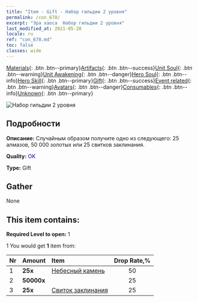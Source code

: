 ```yaml
---
title: "Item - Gift - Набор гильдии 2 уровня"
permalink: /con_678/
excerpt: "Эра хаоса  Набор гильдии 2 уровня"
last_modified_at: 2021-05-28
locale: ru
ref: "con_678.md"
toc: false
classes: wide
---
```

 [Materials](/ItemsRU/){: .btn .btn--primary}[Artifacts](/ItemsRU/Artifacts/){: .btn .btn--success}[Unit Soul](/ItemsRU/UnitSoul/){: .btn .btn--warning}[Unit Awakening](/ItemsRU/UnitAwakening/){: .btn .btn--danger}[Hero Soul](/ItemsRU/HeroSoul/){: .btn .btn--info}[Hero Skill](/ItemsRU/HeroSkill/){: .btn .btn--primary}[Gift](/ItemsRU/Gift/){: .btn .btn--success}[Event related](/ItemsRU/Events/){: .btn .btn--warning}[Avatars](/ItemsRU/Avatars/){: .btn .btn--danger}[Consumables](/ItemsRU/Consumables/){: .btn .btn--info}[Unknown](/ItemsRU/Unknown/){: .btn .btn--primary}

 ![Набор гильдии 2 уровня](/images/t/i_50002.png)

## Подробности
 **Описание:** Случайным образом получите одно из следующего: 25 алмазов, 50 000 золотых или 25 свитков заклинания.

 **Quality:** <span style="color: #0000CD">OK</span>

 **Type:** Gift

## Gather

  None

## This item contains:

 **Required Level to open:** 1

 1 You would get **1** item  from:

  | Nr | Amount |     Item    | Drop Rate,% |
  |:---|:-------|:------------|:---------:|
  | 1 |  **25x** | [Небесный камень](/ItemsRU/art_188/) | 50 | 
  | 2 |  **50000x** | <i class="fas fa-coins"/> | 25 | 
  | 3 |  **25x** | [Свиток заклинания](/ItemsRU/con_694/) | 25 | 
